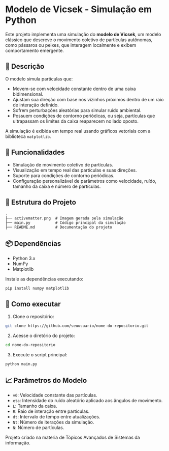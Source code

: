 # Modelo de Vicsek - Simulação em Python

Este projeto implementa uma simulação do **modelo de Vicsek**, um modelo clássico que descreve o movimento coletivo de partículas autônomas, como pássaros ou peixes, que interagem localmente e exibem comportamento emergente.

## 📌 Descrição
O modelo simula partículas que:
- Movem-se com velocidade constante dentro de uma caixa bidimensional.
- Ajustam sua direção com base nos vizinhos próximos dentro de um raio de interação definido.
- Sofrem perturbações aleatórias para simular ruído ambiental.
- Possuem condições de contorno periódicas, ou seja, partículas que ultrapassam os limites da caixa reaparecem no lado oposto.

A simulação é exibida em tempo real usando gráficos vetoriais com a biblioteca `matplotlib`.

## 🚀 Funcionalidades
- Simulação de movimento coletivo de partículas.
- Visualização em tempo real das partículas e suas direções.
- Suporte para condições de contorno periódicas.
- Configuração personalizável de parâmetros como velocidade, ruído, tamanho da caixa e número de partículas.

## 📂 Estrutura do Projeto
```
.
├── activematter.png  # Imagem gerada pela simulação
├── main.py           # Código principal da simulação
├── README.md         # Documentação do projeto
```

## 📦 Dependências
- Python 3.x
- NumPy
- Matplotlib

Instale as dependências executando:
```bash
pip install numpy matplotlib
```

## 🔑 Como executar
1. Clone o repositório:
```bash
git clone https://github.com/seuusuario/nome-do-repositorio.git
```
2. Acesse o diretório do projeto:
```bash
cd nome-do-repositorio
```
3. Execute o script principal:
```bash
python main.py
```

## 📈 Parâmetros do Modelo
- `v0`: Velocidade constante das partículas.
- `eta`: Intensidade do ruído aleatório aplicado aos ângulos de movimento.
- `L`: Tamanho da caixa.
- `R`: Raio de interação entre partículas.
- `dt`: Intervalo de tempo entre atualizações.
- `Nt`: Número de iterações da simulação.
- `N`: Número de partículas.

Projeto criado na materia de Tópicos Avançados de Sistemas da informação.
